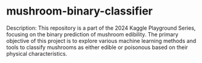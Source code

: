 # mushroom-binary-classifier
Description: This repository is a part of the 2024 Kaggle Playground Series, focusing on the binary prediction of mushroom edibility. The primary objective of this project is to explore various machine learning methods and tools to classify mushrooms as either edible or poisonous based on their physical characteristics.

